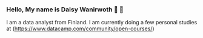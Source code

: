 ### Hello, My name is Daisy Wanirwoth 👋 :wave:

I am a data analyst from Finland. I am currently doing a few personal studies at (https://www.datacamp.com/community/open-courses/)

<!--
**daisywani/daisywani** is a ✨ _special_ ✨ repository because its `README.md` (this file) appears on your GitHub profile.
Here are some ideas to get you started:

- 🔭 I’m currently working on ...
- 🌱 I’m currently learning ...
- 👯 I’m looking to collaborate on ...
- 🤔 I’m looking for help with ...
- 💬 Ask me about ...
- 📫 How to reach me: ...
- 😄 Pronouns: ...
- ⚡ Fun fact: ...
-->
